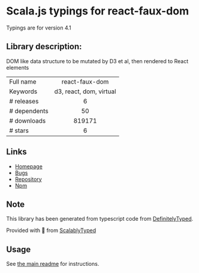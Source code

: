 
# Scala.js typings for react-faux-dom

Typings are for version 4.1

## Library description:
DOM like data structure to be mutated by D3 et al, then rendered to React elements

|                    |                 |
| ------------------ | :-------------: |
| Full name          | react-faux-dom |
| Keywords           | d3, react, dom, virtual |
| # releases         | 6 |
| # dependents       | 50 |
| # downloads        | 819171 |
| # stars            | 6 |

## Links
- [Homepage](https://github.com/Olical/react-faux-dom#readme)
- [Bugs](https://github.com/Olical/react-faux-dom/issues)
- [Repository](https://github.com/Olical/react-faux-dom)
- [Npm](https://www.npmjs.com/package/react-faux-dom)
    


## Note
This library has been generated from typescript code from [DefinitelyTyped](https://definitelytyped.org).

Provided with :purple_heart: from [ScalablyTyped](https://github.com/oyvindberg/ScalablyTyped)

## Usage
See [the main readme](../../readme.md) for instructions.


